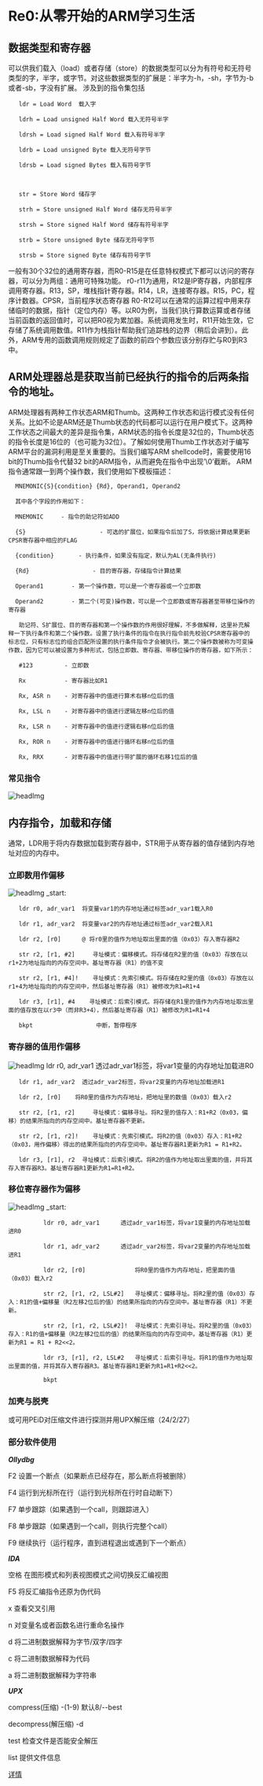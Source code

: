 # Re0:从零开始的ARM学习生活
## 数据类型和寄存器
可以供我们载入（load）或者存储（store）的数据类型可以分为有符号和无符号类型的字，半字，或字节。对这些数据类型的扩展是：半字为-h，-sh，字节为-b或者-sb，字没有扩展。
涉及到的指令集包括

       ldr = Load Word  载入字

       ldrh = Load unsigned Half Word 载入无符号半字

       ldrsh = Load signed Half Word 载入有符号半字

       ldrb = Load unsigned Byte 载入无符号字节

       ldrsb = Load signed Bytes 载入有符号字节

 

       str = Store Word 储存字

       strh = Store unsigned Half Word 储存无符号半字

       strsh = Store signed Half Word 储存有符号半字

       strb = Store unsigned Byte 储存无符号字节

       strsb = Store signed Byte 储存有符号字节

一般有30个32位的通用寄存器，而R0-R15是在任意特权模式下都可以访问的寄存器，可以分为两组：通用可特殊功能。
r0-r11为通用，R12是IP寄存器，内部程序调用寄存器。R13，SP，堆栈指针寄存器。R14，LR，连接寄存器。R15，PC，程序计数器。CPSR，当前程序状态寄存器
  R0-R12可以在通常的运算过程中用来存储临时的数据，指针（定位内存）等。以R0为例，当我们执行算数运算或者存储当前函数的返回值时，可以把R0视为累加器。系统调用发生时，R11开始生效，它存储了系统调用数值。R11作为栈指针帮助我们追踪栈的边界（稍后会讲到）。此外，ARM专用的函数调用规则规定了函数的前四个参数应该分别存贮与R0到R3中。
## ARM处理器总是获取当前已经执行的指令的后两条指令的地址。
  ARM处理器有两种工作状态ARM和Thumb。这两种工作状态和运行模式没有任何关系。比如不论是ARM还是Thumb状态的代码都可以运行在用户模式下。这两种工作状态之间最大的差异是指令集，ARM状态的指令长度是32位的，Thumb状态的指令长度是16位的（也可能为32位）。了解如何使用Thumb工作状态对于编写ARM平台的漏洞利用是至关重要的。当我们编写ARM shellcode时，需要使用16 bit的Thumb指令代替32 bit的ARM指令，从而避免在指令中出现’\0’截断。
ARM指令通常跟一到两个操作数，我们使用如下模板描述：

      MNEMONIC{S}{condition} {Rd}, Operand1, Operand2

      其中各个字段的作用如下：

      MNEMONIC     - 指令的助记符如ADD

      {S}                     - 可选的扩展位，如果指令后加了S，将依据计算结果更新CPSR寄存器中相应的FLAG

      {condition}       - 执行条件，如果没有指定，默认为AL(无条件执行)

      {Rd}                  - 目的寄存器，存储指令计算结果

      Operand1        - 第一个操作数，可以是一个寄存器或一个立即数

      Operand2        - 第二个(可变)操作数，可以是一个立即数或寄存器甚至带移位操作的寄存器

       助记符、S扩展位、目的寄存器和第一个操作数的作用很好理解，不多做解释，这里补充解释一下执行条件和第二个操作数。设置了执行条件的指令在执行指令前先校验CPSR寄存器中的标志位，只有标志位的组合匹配所设置的执行条件指令才会被执行。第二个操作数被称为可变操作数，因为它可以被设置为多种形式，包括立即数、寄存器、带移位操作的寄存器，如下所示：

       #123         - 立即数

       Rx           - 寄存器比如R1

       Rx, ASR n    - 对寄存器中的值进行算术右移n位后的值

       Rx, LSL n    - 对寄存器中的值进行逻辑左移n位后的值

       Rx, LSR n    - 对寄存器中的值进行逻辑右移n位后的值

       Rx, ROR n    - 对寄存器中的值进行循环右移n位后的值

       Rx, RRX      - 对寄存器中的值进行带扩展的循环右移1位后的值
### 常见指令
![headImg](https://github.com/ailixiyaji/Re1/assets/145940467/496ccd8c-45ce-451a-8aed-5c839c1f7102)
## 内存指令，加载和存储
通常，LDR用于将内存数据加载到寄存器中，STR用于从寄存器的值存储到内存地址对应的内存中。
### 立即数用作偏移
![headImg](https://github.com/ailixiyaji/Re1/assets/145940467/fb5d8878-871b-4837-9f09-dc13f368d2ec)
_start:

       ldr r0, adr_var1  将变量var1的内存地址通过标签adr_var1载入R0

       ldr r1, adr_var2  将变量var2的内存地址通过标签adr_var2载入R1

       ldr r2, [r0]      @ 将r0里的值作为地址取出里面的值（0x03）存入寄存器R2 

       str r2, [r1, #2]     寻址模式：偏移模式。将存储在R2里的值（0x03）存放在以r1+2为地址指向的内存空间中。基址寄存器（R1）的值不变

       str r2, [r1, #4]!    寻址模式：先索引模式。将存储在R2里的值（0x03）存放在以r1+4为地址指向的内存空间中，然后基址寄存器（R1）被修改为R1=R1+4

       ldr r3, [r1], #4    寻址模式：后索引模式。将存储在R1里的值作为内存地址取出里面的值存放在以r3中（而非R3+4），然后基址寄存器（R1）被修改为R1=R1+4

       bkpt                  中断，暂停程序
### 寄存器的值用作偏移
![headImg](https://github.com/ailixiyaji/Re1/assets/145940467/f64ed2ba-8781-4b93-bc54-eba57f5508eb)
  ldr r0, adr_var1  透过adr_var1标签，将var1变量的内存地址加载进R0

       ldr r1, adr_var2  透过adr_var2标签，将var2变量的内存地址加载进R1

       ldr r2, [r0]    将R0里的值作为内存地址，把地址里的数值（0x03）载入r2

       str r2, [r1, r2]     寻址模式：偏移寻址。将R2里的值存入：R1+R2（0x03，偏移）的结果所指向的内存空间中。基址寄存器不更新。

       str r2, [r1, r2]!    寻址模式：先索引模式。将R2的值（0x03）存入：R1+R2（0x03，用作偏移）得出的结果所指向的内存空间中。基址寄存器R1更新为R1 = R1+R2。

       ldr r3, [r1], r2  寻址模式：后索引模式。将R2的值作为地址取出里面的值，并将其存入寄存器R3。基址寄存器R1更新为R1=R1+R2。
### 移位寄存器作为偏移
![headImg](https://github.com/ailixiyaji/Re1/assets/145940467/726381d4-24f0-4519-a5c3-de5aa5dd0487)
_start:

              ldr r0, adr_var1      透过adr_var1标签，将var1变量的内存地址加载进R0

              ldr r1, adr_var2      透过adr_var2标签，将var2变量的内存地址加载进R1

              ldr r2, [r0]              将R0里的值作为内存地址，把里面的值（0x03）载入r2

              str r2, [r1, r2, LSL#2]   寻址模式：偏移寻址。将R2里的值（0x03）存入：R1的值+偏移量（R2左移2位后的值）的结果所指向的内存空间中。基址寄存器（R1）不更新。

              str r2, [r1, r2, LSL#2]!  寻址模式：先索引寻址。将R2里的值（0x03）存入：R1的值+偏移量（R2左移2位后的值）的结果所指向的内存空间中。基址寄存器（R1）更新为R1 = R1 + R2<<2。

              ldr r3, [r1], r2, LSL#2   寻址模式：后索引寻址。将R1的值作为地址取出里面的值，并将其存入寄存器R3。基址寄存器R1更新为R1=R1+R2<<2。

              bkpt
### 加壳与脱壳
或可用PEiD对压缩文件进行探测并用UPX解压缩（24/2/27）
### 部分软件使用
***Ollydbg***

F2    设置一个断点（如果断点已经存在，那么断点将被删除）

F4    运行到光标所在行（运行到光标所在行时自动断下）

F7    单步跟踪（如果遇到一个call，则跟踪进入）

F8    单步跟踪（如果遇到一个call，则执行完整个call）

F9    继续执行（运行程序，直到进程退出或遇到下一个断点）


***IDA***

空格    在图形模式和列表视图模式之间切换反汇编视图

F5      将反汇编指令还原为伪代码

x       查看交叉引用

n       对变量名或者函数名进行重命名操作

d       将二进制数据解释为字节/双字/四字

c       将二进制数据解释为代码

a       将二进制数据解释为字符串

***UPX***

compress(压缩)     -(1-9) 默认8/--best

decompress(解压缩)     -d

test     检查文件是否能安全解压

list     提供文件信息

[详情](https://github.com/upx/upx/blob/master/doc/upx.pod)








